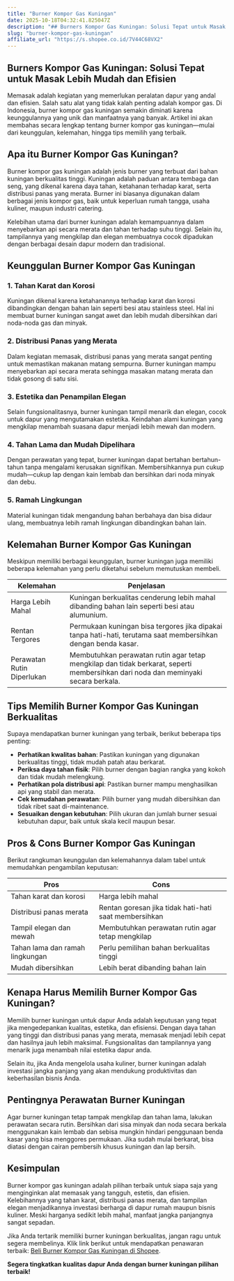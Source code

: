 ```yaml
---
title: "Burner Kompor Gas Kuningan"
date: 2025-10-18T04:32:41.825047Z
description: "## Burners Kompor Gas Kuningan: Solusi Tepat untuk Masak Lebih Mudah dan Efisien..."
slug: "burner-kompor-gas-kuningan"
affiliate_url: "https://s.shopee.co.id/7V44C68VX2"
---
```

## Burners Kompor Gas Kuningan: Solusi Tepat untuk Masak Lebih Mudah dan Efisien

Memasak adalah kegiatan yang memerlukan peralatan dapur yang andal dan efisien. Salah satu alat yang tidak kalah penting adalah kompor gas. Di Indonesia, burner kompor gas kuningan semakin diminati karena keunggulannya yang unik dan manfaatnya yang banyak. Artikel ini akan membahas secara lengkap tentang burner kompor gas kuningan—mulai dari keunggulan, kelemahan, hingga tips memilih yang terbaik.

## Apa itu Burner Kompor Gas Kuningan?

Burner kompor gas kuningan adalah jenis burner yang terbuat dari bahan kuningan berkualitas tinggi. Kuningan adalah paduan antara tembaga dan seng, yang dikenal karena daya tahan, ketahanan terhadap karat, serta distribusi panas yang merata. Burner ini biasanya digunakan dalam berbagai jenis kompor gas, baik untuk keperluan rumah tangga, usaha kuliner, maupun industri catering.

Kelebihan utama dari burner kuningan adalah kemampuannya dalam menyebarkan api secara merata dan tahan terhadap suhu tinggi. Selain itu, tampilannya yang mengkilap dan elegan membuatnya cocok dipadukan dengan berbagai desain dapur modern dan tradisional.

## Keunggulan Burner Kompor Gas Kuningan

### 1. Tahan Karat dan Korosi

Kuningan dikenal karena ketahanannya terhadap karat dan korosi dibandingkan dengan bahan lain seperti besi atau stainless steel. Hal ini membuat burner kuningan sangat awet dan lebih mudah dibersihkan dari noda-noda gas dan minyak.

### 2. Distribusi Panas yang Merata

Dalam kegiatan memasak, distribusi panas yang merata sangat penting untuk memastikan makanan matang sempurna. Burner kuningan mampu menyebarkan api secara merata sehingga masakan matang merata dan tidak gosong di satu sisi.

### 3. Estetika dan Penampilan Elegan

Selain fungsionalitasnya, burner kuningan tampil menarik dan elegan, cocok untuk dapur yang mengutamakan estetika. Keindahan alami kuningan yang mengkilap menambah suasana dapur menjadi lebih mewah dan modern.

### 4. Tahan Lama dan Mudah Dipelihara

Dengan perawatan yang tepat, burner kuningan dapat bertahan bertahun-tahun tanpa mengalami kerusakan signifikan. Membersihkannya pun cukup mudah—cukup lap dengan kain lembab dan bersihkan dari noda minyak dan debu.

### 5. Ramah Lingkungan

Material kuningan tidak mengandung bahan berbahaya dan bisa didaur ulang, membuatnya lebih ramah lingkungan dibandingkan bahan lain.

## Kelemahan Burner Kompor Gas Kuningan

Meskipun memiliki berbagai keunggulan, burner kuningan juga memiliki beberapa kelemahan yang perlu diketahui sebelum memutuskan membeli.

| Kelemahan | Penjelasan |
|------------|--------------|
| Harga Lebih Mahal | Kuningan berkualitas cenderung lebih mahal dibanding bahan lain seperti besi atau alumunium. |
| Rentan Tergores | Permukaan kuningan bisa tergores jika dipakai tanpa hati-hati, terutama saat membersihkan dengan benda kasar. |
| Perawatan Rutin Diperlukan | Membutuhkan perawatan rutin agar tetap mengkilap dan tidak berkarat, seperti membersihkan dari noda dan meminyaki secara berkala. |

## Tips Memilih Burner Kompor Gas Kuningan Berkualitas

Supaya mendapatkan burner kuningan yang terbaik, berikut beberapa tips penting:

- **Perhatikan kwalitas bahan**: Pastikan kuningan yang digunakan berkualitas tinggi, tidak mudah patah atau berkarat.
- **Periksa daya tahan fisik**: Pilih burner dengan bagian rangka yang kokoh dan tidak mudah melengkung.
- **Perhatikan pola distribusi api**: Pastikan burner mampu menghasilkan api yang stabil dan merata.
- **Cek kemudahan perawatan**: Pilih burner yang mudah dibersihkan dan tidak ribet saat di-maintenance.
- **Sesuaikan dengan kebutuhan**: Pilih ukuran dan jumlah burner sesuai kebutuhan dapur, baik untuk skala kecil maupun besar.

## Pros & Cons Burner Kompor Gas Kuningan

Berikut rangkuman keunggulan dan kelemahannya dalam tabel untuk memudahkan pengambilan keputusan:

| **Pros** | **Cons** |
|------------|--------------|
| Tahan karat dan korosi | Harga lebih mahal |
| Distribusi panas merata | Rentan goresan jika tidak hati-hati saat membersihkan |
| Tampil elegan dan mewah | Membutuhkan perawatan rutin agar tetap mengkilap |
| Tahan lama dan ramah lingkungan | Perlu pemilihan bahan berkualitas tinggi |
| Mudah dibersihkan | Lebih berat dibanding bahan lain |

## Kenapa Harus Memilih Burner Kompor Gas Kuningan?

Memilih burner kuningan untuk dapur Anda adalah keputusan yang tepat jika mengedepankan kualitas, estetika, dan efisiensi. Dengan daya tahan yang tinggi dan distribusi panas yang merata, memasak menjadi lebih cepat dan hasilnya jauh lebih maksimal. Fungsionalitas dan tampilannya yang menarik juga menambah nilai estetika dapur anda.

Selain itu, jika Anda mengelola usaha kuliner, burner kuningan adalah investasi jangka panjang yang akan mendukung produktivitas dan keberhasilan bisnis Anda.

## Pentingnya Perawatan Burner Kuningan

Agar burner kuningan tetap tampak mengkilap dan tahan lama, lakukan perawatan secara rutin. Bersihkan dari sisa minyak dan noda secara berkala menggunakan kain lembab dan sebisa mungkin hindari penggunaan benda kasar yang bisa menggores permukaan. Jika sudah mulai berkarat, bisa diatasi dengan cairan pembersih khusus kuningan dan lap bersih.

## Kesimpulan

Burner kompor gas kuningan adalah pilihan terbaik untuk siapa saja yang menginginkan alat memasak yang tangguh, estetis, dan efisien. Kelebihannya yang tahan karat, distribusi panas merata, dan tampilan elegan menjadikannya investasi berharga di dapur rumah maupun bisnis kuliner. Meski harganya sedikit lebih mahal, manfaat jangka panjangnya sangat sepadan.

Jika Anda tertarik memiliki burner kuningan berkualitas, jangan ragu untuk segera membelinya. Klik link berikut untuk mendapatkan penawaran terbaik: [Beli Burner Kompor Gas Kuningan di Shopee](https://s.shopee.co.id/7V44C68VX2).

**Segera tingkatkan kualitas dapur Anda dengan burner kuningan pilihan terbaik!**